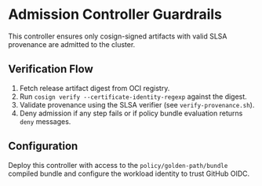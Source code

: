 # Admission Controller Guardrails

This controller ensures only cosign-signed artifacts with valid SLSA provenance are admitted to the cluster.

## Verification Flow

1. Fetch release artifact digest from OCI registry.
2. Run `cosign verify --certificate-identity-regexp` against the digest.
3. Validate provenance using the SLSA verifier (see `verify-provenance.sh`).
4. Deny admission if any step fails or if policy bundle evaluation returns `deny` messages.

## Configuration

Deploy this controller with access to the `policy/golden-path/bundle` compiled bundle and configure the workload identity to trust GitHub OIDC.
